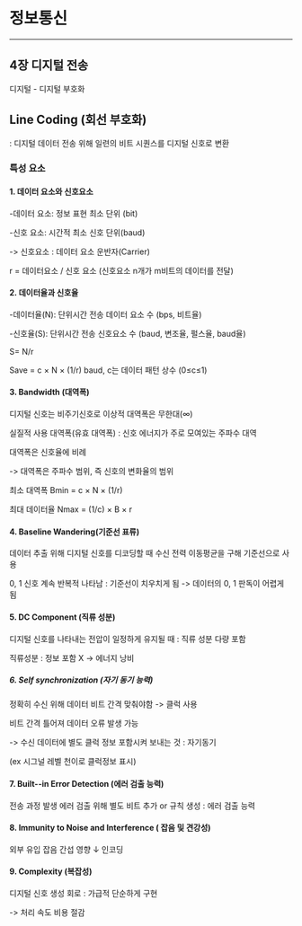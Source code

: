 # 정보통신
____________

## 4장 디지털 전송

디지털 - 디지털 부호화

## Line Coding (회선 부호화)
 : 디지털 데이터 전송 위해 일련의 비트 시퀀스를 디지털 신호로 변환

### 특성 요소 

#### 1. 데이터 요소와 신호요소

-데이터 요소: 정보 표현 최소 단위 (bit)

-신호 요소: 시간적 최소 신호 단위(baud)

 -> 신호요소 : 데이터 요소 운반자(Carrier)

r = 데이터요소 / 신호 요소 (신호요소 n개가 m비트의 데이터를 전달)

#### 2. 데이터율과 신호율

-데이터율(N): 단위시간 전송 데이터 요소 수 (bps, 비트율)

-신호율(S): 단위시간 전송 신호요소 수 (baud, 변조율, 펄스율, baud율)

S= N/r

Save = c × N × (1/r) baud, c는 데이터 패턴 상수 (0≤c≤1)

#### 3. Bandwidth (대역폭)

디지털 신호는 비주기신호로 이상적 대역폭은 무한대(∞)

실질적 사용 대역폭(유효 대역폭) : 신호 에너지가 주로 모여있는 주파수 대역

대역폭은 신호율에 비례

-> 대역폭은 주파수 범위, 즉 신호의 변화율의 범위

최소 대역폭 Bmin = c × N × (1/r)

최대 데이터율 Nmax = (1/c) × B × r

#### 4. Baseline Wandering(기준선 표류)

데이터 추출 위해 디지털 신호를 디코딩할 때 수신 전력 이동평균을 구해 기준선으로 사용

0, 1 신호 계속 반복적 나타남 : 기준선이 치우치게 됨 -> 데이터의 0, 1 판독이 어렵게 됨

#### 5. DC Component (직류 성분)

디지털 신호를 나타내는 전압이 일정하게 유지될 때 : 직류 성분 다량 포함

직류성분 : 정보 포함 X -> 에너지 낭비

##### 6. Self synchronization (자기 동기 능력)

정확히 수신 위해 데이터 비트 간격 맞춰야함 -> 클럭 사용

비트 간격 틀어져 데이터 오류 발생 가능

-> 수신 데이터에 별도 클럭 정보 포함시켜 보내는 것 : 자기동기

(ex 시그널 레벨 천이로 클럭정보 표시)

#### 7. Built--in Error Detection (에러 검출 능력)

전송 과정 발생 에러 검출 위해 별도 비트 추가 or 규칙 생성 : 에러 검출 능력


#### 8. Immunity to Noise and Interference ( 잡음 및 견강성)

외부 유입 잡음 간섭 영향 ↓ 인코딩


#### 9. Complexity (복잡성) 

디지털 신호 생성 회로 : 가급적 단순하게 구현

-> 처리 속도 비용 절감


